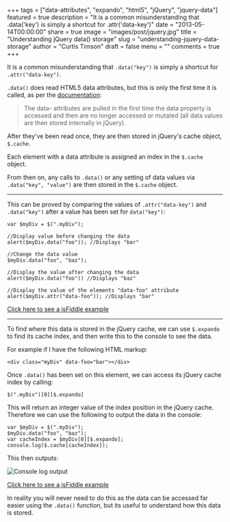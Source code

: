 +++
tags = ["data-attributes", "expando", "html5", "jQuery", "jquery-data"]
featured = true
description = "It is a common misunderstanding that .data('key') is simply a shortcut for .attr('data-key')"
date = "2013-05-14T00:00:00"
share = true
image = "images/post/jquery.jpg"
title = "Understanding jQuery data() storage"
slug = "understanding-jquery-data-storage"
author = "Curtis Timson"
draft = false
menu = ""
comments = true
+++

It is a common misunderstanding that `.data("key")` is simply a shortcut for `.attr("data-key")`.

`.data()` does read HTML5 data attributes, but this is only the first time it is called, as per the [documentation][1]:

> The data- attributes are pulled in the first time the data property is
> accessed and then are no longer accessed or mutated (all data values
> are then stored internally in jQuery).

After they've been read once, they are then stored in jQuery's cache object, `$.cache`.

Each element with a data attribute is assigned an index in the `$.cache` object.

From then on, any calls to `.data()` or any setting of data values via `.data("key", "value")` are then stored in the `$.cache` object.

----------

This can be proved by comparing the values of `.attr("data-key")` and `.data("key")` after a value has been set for `data("key")`:

~~~~
var $myDiv = $(".myDiv");

//Display value before changing the data
alert($myDiv.data("foo")); //Displays "bar"

//Change the data value
$myDiv.data("foo", "baz");

//Display the value after changing the data
alert($myDiv.data("foo")) //Displays "baz"

//Display the value of the elements "data-foo" attribute
alert($myDiv.attr("data-foo")); //Displays "bar"
~~~~

[Click here to see a jsFiddle example][2]

----------

To find where this data is stored in the jQuery cache, we can use `$.expando` to find its cache index, and then write this to the console to see the data.

For example if I have the following HTML markup:

~~~~
<div class="myDiv" data-foo="bar"></div>
~~~~

Once `.data()` has been set on this element, we can access its jQuery cache index by calling:

~~~~
$(".myDiv")[0][$.expando]
~~~~

This will return an integer value of the index position in the jQuery cache. Therefore we can use the following to output the data in the console:

~~~~
var $myDiv = $(".myDiv");
$myDiv.data("foo", "baz");
var cacheIndex = $myDiv[0][$.expando];
console.log($.cache[cacheIndex]);
~~~~

This then outputs:

![Console log output][3]

[Click here to see a jsFiddle example][4]

In reality you will never need to do this as the data can be accessed far easier using the `.data()` function, but its useful to understand how this data is stored.

[1]: http://api.jquery.com/data/#data-html5
[2]: http://jsfiddle.net/tCG8m/
[3]: http://i.stack.imgur.com/mlcZ7.jpg
[4]: http://jsfiddle.net/tCG8m/1/
